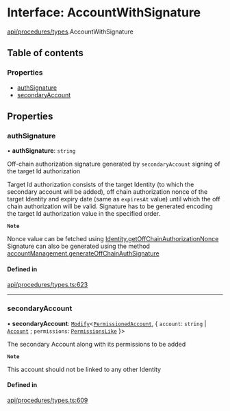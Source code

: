 # Interface: AccountWithSignature

[api/procedures/types](../wiki/api.procedures.types).AccountWithSignature

## Table of contents

### Properties

- [authSignature](../wiki/api.procedures.types.AccountWithSignature#authsignature)
- [secondaryAccount](../wiki/api.procedures.types.AccountWithSignature#secondaryaccount)

## Properties

### authSignature

• **authSignature**: `string`

Off-chain authorization signature generated by `secondaryAccount` signing of the target Id authorization

Target Id authorization consists of the target Identity (to which the secondary account will be added),
off chain authorization nonce of the target Identity and expiry date (same as `expiresAt` value) until which the off chain authorization will be valid.
Signature has to be generated encoding the target Id authorization value in the specified order.

**`Note`**

Nonce value can be fetched using [Identity.getOffChainAuthorizationNonce](../wiki/api.entities.Identity.Identity#getoffchainauthorizationnonce)
Signature can also be generated using the method [accountManagement.generateOffChainAuthSignature](../wiki/api.client.AccountManagement.AccountManagement#generateoffchainauthsignature)

#### Defined in

[api/procedures/types.ts:623](https://github.com/PolymeshAssociation/polymesh-sdk/blob/9a8715021/src/api/procedures/types.ts#L623)

___

### secondaryAccount

• **secondaryAccount**: [`Modify`](../wiki/types.utils#modify)\<[`PermissionedAccount`](../wiki/api.entities.types.PermissionedAccount), \{ `account`: `string` \| [`Account`](../wiki/api.entities.Account.Account) ; `permissions`: [`PermissionsLike`](../wiki/api.entities.types#permissionslike)  }\>

The secondary Account along with its permissions to be added

**`Note`**

This account should not be linked to any other Identity

#### Defined in

[api/procedures/types.ts:609](https://github.com/PolymeshAssociation/polymesh-sdk/blob/9a8715021/src/api/procedures/types.ts#L609)
